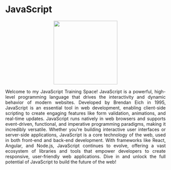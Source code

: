 # JavaScript
<div align="center">
   <img src="https://cdn.jsdelivr.net/gh/devicons/devicon@latest/icons/javascript/javascript-original.svg" width="200" height="auto">
</div>
<p align="justify"> Welcome to my JavaScript Training Space! JavaScript is a powerful, high-level programming language that drives the interactivity and dynamic behavior of modern websites. Developed by Brendan Eich in 1995, JavaScript is an essential tool in web development, enabling client-side scripting to create engaging features like form validation, animations, and real-time updates. JavaScript runs natively in web browsers and supports event-driven, functional, and imperative programming paradigms, making it incredibly versatile. Whether you're building interactive user interfaces or server-side applications, JavaScript is a core technology of the web, used in both front-end and back-end development. With frameworks like React, Angular, and Node.js, JavaScript continues to evolve, offering a vast ecosystem of libraries and tools that empower developers to create responsive, user-friendly web applications. Dive in and unlock the full potential of JavaScript to build the future of the web! </p>

